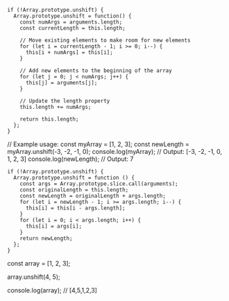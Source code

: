 ```
if (!Array.prototype.unshift) {
  Array.prototype.unshift = function() {
    const numArgs = arguments.length;
    const currentLength = this.length;

    // Move existing elements to make room for new elements
    for (let i = currentLength - 1; i >= 0; i--) {
      this[i + numArgs] = this[i];
    }

    // Add new elements to the beginning of the array
    for (let j = 0; j < numArgs; j++) {
      this[j] = arguments[j];
    }

    // Update the length property
    this.length += numArgs;

    return this.length;
  };
}
```

// Example usage:
const myArray = [1, 2, 3]; 
const newLength = myArray.unshift(-3, -2, -1, 0); 
console.log(myArray);  // Output: [-3, -2, -1, 0, 1, 2, 3] 
console.log(newLength);  // Output: 7


```
if (!Array.prototype.unshift) {
  Array.prototype.unshift = function () {
    const args = Array.prototype.slice.call(arguments);
    const originalLength = this.length;
    const newLength = originalLength + args.length;
    for (let i = newLength - 1; i >= args.length; i--) {
      this[i] = this[i - args.length];
    }
    for (let i = 0; i < args.length; i++) {
      this[i] = args[i];
    }
    return newLength;
  };
}
```
const array = [1, 2, 3];

array.unshift(4, 5);

console.log(array); // [4,5,1,2,3]





